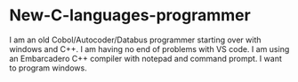 # New-C-languages-programmer
I am an old Cobol/Autocoder/Databus programmer starting over with windows and C++. I am having no end of problems with VS code. I am using an Embarcadero C++ compiler with notepad and command prompt. I want to program windows.
